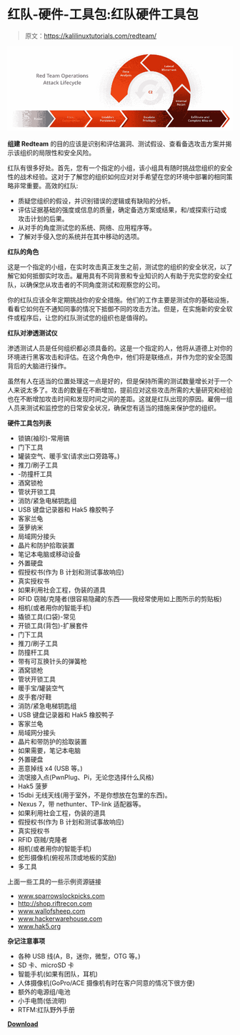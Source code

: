 # 红队-硬件-工具包:红队硬件工具包

> 原文：<https://kalilinuxtutorials.com/redteam/>

[![Redteam-Hardware-Toolkit : Red Team Hardware Toolkit](img//35638053cbd6081a489d0e8f4910cd83.png "Redteam-Hardware-Toolkit : Red Team Hardware Toolkit")](https://1.bp.blogspot.com/-jaBv-klDyv4/YPEBhFrtnEI/AAAAAAAAKDQ/_PGw_5Z-NYkkQQPsPwsIqAaSkSUa4X1rgCLcBGAsYHQ/s1003/main.png)

**组建 Redteam** 的目的应该是识别和评估漏洞、测试假设、查看备选攻击方案并揭示该组织的局限性和安全风险。

红队有很多好处。首先，您有一个指定的小组，该小组具有随时挑战您组织的安全性的战术经验。这对于了解您的组织如何应对对手希望在您的环境中部署的相同策略非常重要。高效的红队:

*   质疑您组织的假设，并识别错误的逻辑或有缺陷的分析。
*   评估证据基础的强度或信息的质量，确定备选方案或结果，和/或探索行动或攻击计划的后果。
*   从对手的角度测试您的系统、网络、应用程序等。
*   了解对手侵入您的系统并在其中移动的选项。

**红队的角色**

这是一个指定的小组，在实时攻击真正发生之前，测试您的组织的安全状况，以了解它如何抵御实时攻击。雇用具有不同背景和专业知识的人有助于充实您的安全红队，以确保您从攻击者的不同角度测试和观察您的公司。

你的红队应该全年定期挑战你的安全措施。他们的工作主要是测试你的基础设施，看看它如何在不通知同事的情况下抵御不同的攻击方法。但是，在实施新的安全软件或程序后，让您的红队测试您的组织也是值得的。

**红队对渗透测试仪**

渗透测试人员是任何组织都必须具备的。这是一个指定的人，他将从道德上对你的环境进行黑客攻击和评估。在这个角色中，他们将是联络点，并作为您的安全范围背后的大脑进行操作。

虽然有人在适当的位置处理这一点是好的，但是保持所需的测试数量增长对于一个人来说太多了。攻击的数量在不断增加，提前应对这些攻击所需的大量研究和经验也在不断增加攻击时间和发现时间之间的差距。这就是红队出现的原因。雇佣一组人员来测试和监控您的日常安全状况，确保您有适当的措施来保护您的组织。

**硬件工具包列表**

*   锁镐(袖珍)-常用镐
*   门下工具
*   罐装空气、暖手宝(请求出口旁路等。)
*   推刀/刷子工具
*   -防撞杆工具
*   酒窝锁枪
*   管状开锁工具
*   消防/紧急电梯钥匙组
*   USB 键盘记录器和 Hak5 橡胶鸭子
*   客家兰龟
*   菠萝纳米
*   局域网分接头
*   晶片和防护拾取装置
*   笔记本电脑或移动设备
*   外置硬盘
*   假授权书(作为 B 计划和测试事故响应)
*   真实授权书
*   如果利用社会工程，伪装的道具
*   RFID 窃贼/克隆者(很容易隐藏的东西——我经常使用如上图所示的剪贴板)
*   相机(或者用你的智能手机)
*   撬锁工具(口袋)-常见
*   开锁工具(背包)-扩展套件
*   门下工具
*   推刀/刷子工具
*   防撞杆工具
*   带有可互换针头的弹簧枪
*   酒窝锁枪
*   管状开锁工具
*   暖手宝/罐装空气
*   皮手套/好鞋
*   消防/紧急电梯钥匙组
*   USB 键盘记录器和 Hak5 橡胶鸭子
*   客家兰龟
*   局域网分接头
*   晶片和带防护的拾取装置
*   如果需要，笔记本电脑
*   外置硬盘
*   恶意掉线 x4 (USB 等。)
*   流氓接入点(PwnPlug、Pi，无论您选择什么风格)
*   Hak5 菠萝
*   15dbi 无线天线(用于室外，不是你想放在包里的东西)。
*   Nexus 7，带 nethunter、TP-link 适配器等。
*   如果利用社会工程，伪装的道具
*   假授权书(作为 B 计划和测试事故响应)
*   真实授权书
*   RFID 窃贼/克隆者
*   相机(或者用你的智能手机)
*   蛇形摄像机(俯视吊顶或地板的奖励)
*   多工具

上面一些工具的一些示例资源链接

*   www.sparrowslockpicks.com
*   http://shop.riftrecon.com
*   www.wallofsheep.com
*   www.hackerwarehouse.com
*   www.hak5.org

**杂记注意事项**

*   各种 USB 线(A，B，迷你，微型，OTG 等。)
*   SD 卡、microSD 卡
*   智能手机(如果有团队，耳机)
*   人体摄像机(GoPro/ACE 摄像机有时在客户同意的情况下很方便)
*   额外的电源组/电池
*   小手电筒(低流明)
*   RTFM:红队野外手册

[**Download**](https://github.com/sectool/redteam-hardware-toolkit#hardware-toolkit-list-)
